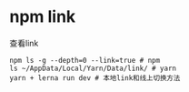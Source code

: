 # npm link

查看link  
```
npm ls -g --depth=0 --link=true # npm    
ls ~/AppData/Local/Yarn/Data/link/ # yarn    
yarn + lerna run dev # 本地link和线上切换方法
```